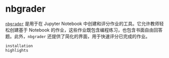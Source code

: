 # nbgrader

[`nbgrader`](https://nbgrader.readthedocs.io/en/stable/index.html) 是用于在 Jupyter Notebook 中创建和评分作业的工具。它允许教师轻松创建基于 Notebook 的作业，这些作业既包含编程练习，也包含书面自由回答题。此外，`nbgrader` 还提供了简化的界面，用于快速评分已完成的作业。

```{toctree}
installation
highlights
```
